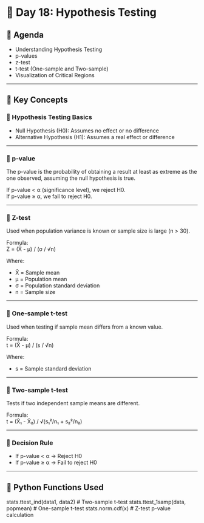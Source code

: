 # 📘 Day 18: Hypothesis Testing

## 📌 Agenda
- Understanding Hypothesis Testing
- p-values
- z-test
- t-test (One-sample and Two-sample)
- Visualization of Critical Regions

---

## 🧾 Key Concepts

### 🔹 Hypothesis Testing Basics
- Null Hypothesis (H0): Assumes no effect or no difference  
- Alternative Hypothesis (H1): Assumes a real effect or difference  

---

### 🔹 p-value  
The p-value is the probability of obtaining a result at least as extreme as the one observed, assuming the null hypothesis is true.  

If p-value < α (significance level), we reject H0.  
If p-value ≥ α, we fail to reject H0.  

---

### 🔹 Z-test  
Used when population variance is known or sample size is large (n > 30).  

Formula:  
Z = (X̄ - μ) / (σ / √n)  

Where:  
- X̄ = Sample mean  
- μ = Population mean  
- σ = Population standard deviation  
- n = Sample size  

---

### 🔹 One-sample t-test  
Used when testing if sample mean differs from a known value.  

Formula:  
t = (X̄ - μ) / (s / √n)  

Where:  
- s = Sample standard deviation  

---

### 🔹 Two-sample t-test  
Tests if two independent sample means are different.  

Formula:  
t = (X̄₁ - X̄₂) / √(s₁²/n₁ + s₂²/n₂)  

---

### 🔹 Decision Rule  
- If p-value < α → Reject H0  
- If p-value ≥ α → Fail to reject H0  

---

## 🔹 Python Functions Used

stats.ttest_ind(data1, data2)   # Two-sample t-test
stats.ttest_1samp(data, popmean) # One-sample t-test
stats.norm.cdf(x)                # Z-test p-value calculation
